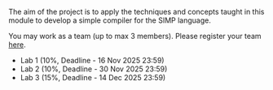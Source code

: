 The aim of the project is to apply the techniques and concepts taught in this module to develop a simple compiler for the SIMP language. 

You may work as a team (up to max 3 members). Please register your team [here](https://docs.google.com/spreadsheets/d/1Q-H2T4bQlWroEMokxy32C8DH2ZzhfthH-dUkC2QWPAo/edit?usp=sharing).  

* Lab 1 (10%, Deadline - 16 Nov 2025 23:59)
* Lab 2 (10%, Deadline - 30 Nov 2025 23:59)
* Lab 3 (15%, Deadline - 14 Dec 2025 23:59)

